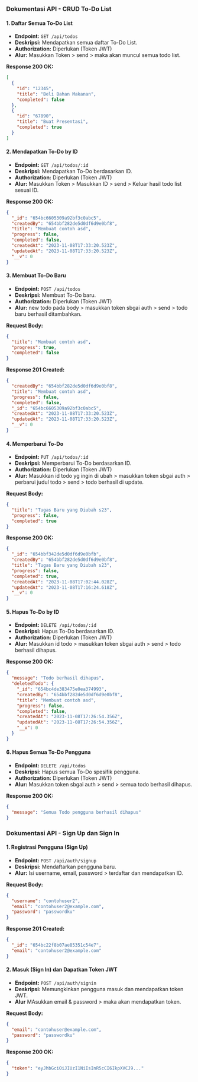 
### Dokumentasi API - CRUD To-Do List

#### 1. Daftar Semua To-Do List

- **Endpoint:** `GET /api/todos`
- **Deskripsi:** Mendapatkan semua daftar To-Do List.
- **Authorization:** Diperlukan (Token JWT)
- **Alur:** Masukkan Token > send > maka akan muncul semua todo list.

**Response 200 OK:**
```json
[
  {
    "id": "12345",
    "title": "Beli Bahan Makanan",
    "completed": false
  },
  {
    "id": "67890",
    "title": "Buat Presentasi",
    "completed": true
  }
]
```

#### 2. Mendapatkan To-Do by ID

- **Endpoint:** `GET /api/todos/:id`
- **Deskripsi:** Mendapatkan To-Do berdasarkan ID.
- **Authorization:** Diperlukan (Token JWT)
- **Alur:** Masukkan Token > Masukkan ID > send > Keluar hasil todo list sesuai ID.

**Response 200 OK:**
```json
{
  "_id": "654bc6605309a92bf3c0abc5",
  "createdBy": "654bbf282de5d0df6d9e0bf8",
  "title": "Membuat contoh asd",
  "progress": false,
  "completed": false,
  "createdAt": "2023-11-08T17:33:20.523Z",
  "updatedAt": "2023-11-08T17:33:20.523Z",
  "__v": 0
}
```

#### 3. Membuat To-Do Baru

- **Endpoint:** `POST /api/todos`
- **Deskripsi:** Membuat To-Do baru.
- **Authorization:** Diperlukan (Token JWT)
- **Alur:** new todo pada body > masukkan token sbgai auth > send > todo baru berhasil ditambahkan.

**Request Body:**
```json
{
  "title": "Membuat contoh asd",
  "progress": true,
  "completed": false
}
```

**Response 201 Created:**
```json
{
  "createdBy": "654bbf282de5d0df6d9e0bf8",
  "title": "Membuat contoh asd",
  "progress": false,
  "completed": false,
  "_id": "654bc6605309a92bf3c0abc5",
  "createdAt": "2023-11-08T17:33:20.523Z",
  "updatedAt": "2023-11-08T17:33:20.523Z",
  "__v": 0
}
```

#### 4. Memperbarui To-Do

- **Endpoint:** `PUT /api/todos/:id`
- **Deskripsi:** Memperbarui To-Do berdasarkan ID.
- **Authorization:** Diperlukan (Token JWT)
- **Alur:** Masukkan id todo yg ingin di ubah > masukkan token sbgai auth > perbarui judul todo > send > todo berhasil di update.

**Request Body:**
```json
{
  "title": "Tugas Baru yang Diubah s23",
  "progress": false,
  "completed": true
}
```

**Response 200 OK:**
```json
{
  "_id": "654bbf342de5d0df6d9e0bfb",
  "createdBy": "654bbf282de5d0df6d9e0bf8",
  "title": "Tugas Baru yang Diubah s23",
  "progress": false,
  "completed": true,
  "createdAt": "2023-11-08T17:02:44.028Z",
  "updatedAt": "2023-11-08T17:16:24.618Z",
  "__v": 0
}
```

#### 5. Hapus To-Do by ID

- **Endpoint:** `DELETE /api/todos/:id`
- **Deskripsi:** Hapus To-Do berdasarkan ID.
- **Authorization:** Diperlukan (Token JWT)
- **Alur:** Masukkan id todo > masukkan token sbgai auth > send > todo berhasil dihapus.

**Response 200 OK:**
```json
{
  "message": "Todo berhasil dihapus",
  "deletedTodo": {
    "_id": "654bc4de383475e0ea374993",
    "createdBy": "654bbf282de5d0df6d9e0bf8",
    "title": "Membuat contoh asd",
    "progress": false,
    "completed": false,
    "createdAt": "2023-11-08T17:26:54.356Z",
    "updatedAt": "2023-11-08T17:26:54.356Z",
    "__v": 0
  }
}
```

#### 6. Hapus Semua To-Do Pengguna

- **Endpoint:** `DELETE /api/todos`
- **Deskripsi:** Hapus semua To-Do spesifik pengguna.
- **Authorization:** Diperlukan (Token JWT)
- **Alur:** Masukkan token sbgai auth > send > semua todo berhasil dihapus.

**Response 200 OK:**
```json
{
  "message": "Semua Todo pengguna berhasil dihapus"
}
```

### Dokumentasi API - Sign Up dan Sign In

#### 1. Registrasi Pengguna (Sign Up)

- **Endpoint:** `POST /api/auth/signup`
- **Deskripsi:** Mendaftarkan pengguna baru.
- **Alur:** Isi username, email, password > terdaftar dan mendapatkan ID.

**Request Body:**
```json
{
  "username": "contohuser2",
  "email": "contohuser2@example.com",
  "password": "passwordku"
}
```

**Response 201 Created:**
```json
{
  "_id": "654bc22f8b07ae85351c54e7",
  "email": "contohuser2@example.com"
}
```

#### 2. Masuk (Sign In) dan Dapatkan Token JWT

- **Endpoint:** `POST /api/auth/signin`
- **Deskripsi:** Memungkinkan pengguna masuk dan mendapatkan token JWT.
- **Alur** MAsukkan email & password > maka akan mendapatkan token.

**Request Body:**
```json
{
  "email": "contohuser@example.com",
  "password": "passwordku"
}
```

**Response 200 OK:**
```json
{
  "token": "eyJhbGciOiJIUzI1NiIsInR5cCI6IkpXVCJ9..."
}
```

